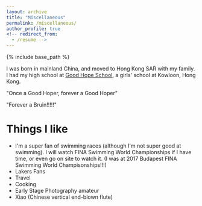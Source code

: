 ```yaml
---
layout: archive
title: "Miscellaneous"
permalink: /miscellaneous/
author_profile: true
<!-- redirect_from:
  - /resume -->
---
```


{% include base_path %}

I was born in mainland China, and moved to Hong Kong SAR with my family. I had my high school at [Good Hope School](http://www.ghs.edu.hk/sec/), a girls' school at Kowloon, Hong Kong.

"Once a Good Hoper, forever a Good Hoper"

"Forever a Bruin!!!!!"


Things I like
======
* I'm a super fan of swimming races (although I'm not super good at swimming). I will watch FINA Swimming World Championships if I have time, or even go on site to watch it. (I was at 2017 Budapest FINA Swimming World Champisonships!!!)
* Lakers Fans
* Travel
* Cooking
* Early Stage Photography amateur 
* Xiao (Chinese vertical end-blown flute)


<!-- Work experience
======
* Summer 2018: Applied Data Science and Machine Learning (NLP) Intern at SAP
  * Working with [Recast.AI (SAP Conversational AI) Group](https://cai.tools.sap/)
  * Duties included: Improving the existing sentence clustering algorithms for the chatbot that we're building -->








